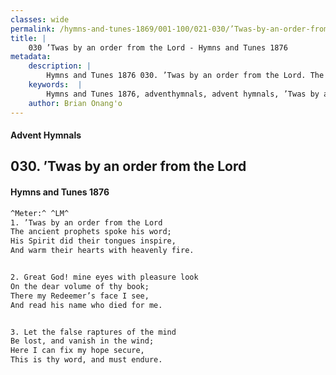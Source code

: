 ```yaml
---
classes: wide
permalink: /hymns-and-tunes-1869/001-100/021-030/’Twas-by-an-order-from-the-Lord/
title: |
    030 ’Twas by an order from the Lord - Hymns and Tunes 1876
metadata:
    description: |
        Hymns and Tunes 1876 030. ’Twas by an order from the Lord. The ancient prophets spoke his word; His Spirit did their tongues inspire, And warm their hearts with heavenly fire. 
    keywords:  |
        Hymns and Tunes 1876, adventhymnals, advent hymnals, ’Twas by an order from the Lord, The ancient prophets spoke his word;, 
    author: Brian Onang'o
---
```


#### Advent Hymnals
## 030. ’Twas by an order from the Lord
####  Hymns and Tunes 1876

```txt
^Meter:^ ^LM^
1. ’Twas by an order from the Lord
The ancient prophets spoke his word;
His Spirit did their tongues inspire,
And warm their hearts with heavenly fire.


2. Great God! mine eyes with pleasure look
On the dear volume of thy book;
There my Redeemer’s face I see,
And read his name who died for me.


3. Let the false raptures of the mind
Be lost, and vanish in the wind;
Here I can fix my hope secure,
This is thy word, and must endure.
```